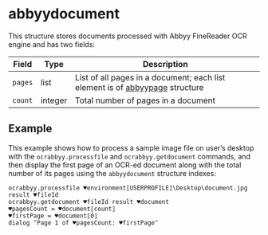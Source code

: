 # abbyydocument

This structure stores documents processed with Abbyy FineReader OCR engine and has two fields:

| Field   | Type    | Description                                                  |
| ------- | ------- | ------------------------------------------------------------ |
| `pages` | list    | List of all pages in a document; each list element is of [abbyypage](https://manual.g1ant.com/link/G1ANT.Addon/G1ANT.Addon.Ocr.AbbyyFineReader/G1ANT.Addon.Ocr.AbbyyFineReader/Structures/AbbyyPageStructure.md) structure |
| `count` | integer | Total number of pages in a document                          |

## Example
This example shows how to process a sample image file on user’s desktop with the `ocrabbyy.processfile` and `ocrabbyy.getdocument` commands, and then display the first page of an OCR-ed document along with the total number of its pages using the `abbyydocument` structure indexes:

```G1ANT
ocrabbyy.processfile ♥environment⟦USERPROFILE⟧\Desktop\document.jpg result ♥fileId
ocrabbyy.getdocument ♥fileId result ♥document
♥pagesCount = ♥document⟦count⟧
♥firstPage = ♥document⟦0⟧
dialog ‴Page 1 of ♥pagesCount: ♥firstPage‴
```

